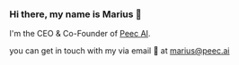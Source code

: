 ### Hi there, my name is Marius 👋

I'm the CEO & Co-Founder of [Peec AI](https://peec.ai/).

you can get in touch with my via email 📧 at marius@peec.ai
